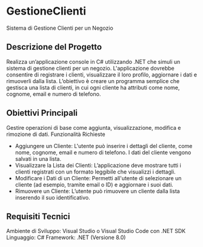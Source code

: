 # GestioneClienti
Sistema di Gestione Clienti per un Negozio

## Descrizione del Progetto
Realizza un’applicazione console in C# utilizzando .NET che simuli un sistema di gestione clienti per un negozio. L'applicazione dovrebbe consentire di registrare i clienti, visualizzare il loro profilo, aggiornare i dati e rimuoverli dalla lista. L’obiettivo è creare un programma semplice che gestisca una lista di clienti, in cui ogni cliente ha attributi come nome, cognome, email e numero di telefono.

## Obiettivi Principali
Gestire operazioni di base come aggiunta, visualizzazione, modifica e rimozione di dati. Funzionalità Richieste
 - Aggiungere un Cliente: L'utente può inserire i dettagli del cliente, come nome, cognome, email e numero di telefono. I dati del cliente vengono salvati in una lista.
 - Visualizzare la Lista dei Clienti: L’applicazione deve mostrare tutti i clienti registrati con un formato leggibile che visualizzi i dettagli.
 - Modificare i Dati di un Cliente: Permetti all'utente di selezionare un cliente (ad esempio, tramite email o ID) e aggiornare i suoi dati.
 - Rimuovere un Cliente: L’utente può rimuovere un cliente dalla lista inserendo il suo identificativo.

## Requisiti Tecnici
Ambiente di Sviluppo: Visual Studio o Visual Studio Code con .NET SDK 
Linguaggio: C# 
Framework: .NET (Versione 8.0)
